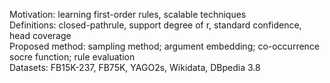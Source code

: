 Motivation: learning first-order rules, scalable techniques  
Definitions: closed-pathrule, support degree of r, standard confidence, head coverage  
Proposed method: sampling method; argument embedding; co-occurrence socre function; rule evaluation  
Datasets: FB15K-237, FB75K, YAGO2s, Wikidata, DBpedia 3.8 